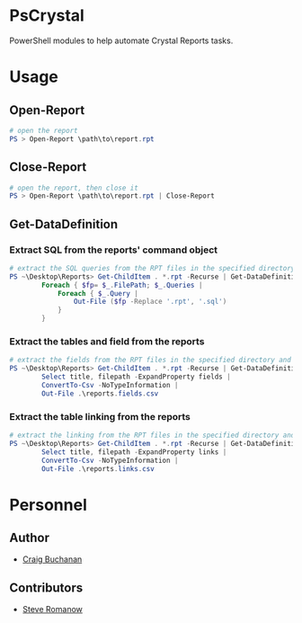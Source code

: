 # PsCrystal

PowerShell modules to help automate Crystal Reports tasks.

# Usage

## Open-Report

```powershell
# open the report
PS > Open-Report \path\to\report.rpt
```

## Close-Report

```powershell
# open the report, then close it
PS > Open-Report \path\to\report.rpt | Close-Report
```

## Get-DataDefinition

### Extract SQL from the reports' command object

```powershell
# extract the SQL queries from the RPT files in the specified directory and save them in a SQL file named like the RPT file
PS ~\Desktop\Reports> Get-ChildItem . *.rpt -Recurse | Get-DataDefinition | 
		Foreach { $fp= $_.FilePath; $_.Queries | 
			Foreach { $_.Query | 
				Out-File ($fp -Replace '.rpt', '.sql')
			}
		}
```
### Extract the tables and field from the reports

```powershell
# extract the fields from the RPT files in the specified directory and save them in a single CSV file
PS ~\Desktop\Reports> Get-ChildItem . *.rpt -Recurse | Get-DataDefinition | 
		Select title, filepath -ExpandProperty fields | 
		ConvertTo-Csv -NoTypeInformation | 
		Out-File .\reports.fields.csv
```
### Extract the table linking from the reports

```powershell
# extract the linking from the RPT files in the specified directory and save them in a single CSV file
PS ~\Desktop\Reports> Get-ChildItem . *.rpt -Recurse | Get-DataDefinition | 
		Select title, filepath -ExpandProperty links | 
		ConvertTo-Csv -NoTypeInformation | 
		Out-File .\reports.links.csv
```

# Personnel

## Author

 - [Craig Buchanan](https://github.com/craibuc)

## Contributors

 - [Steve Romanow](https://github.com/slestak)

